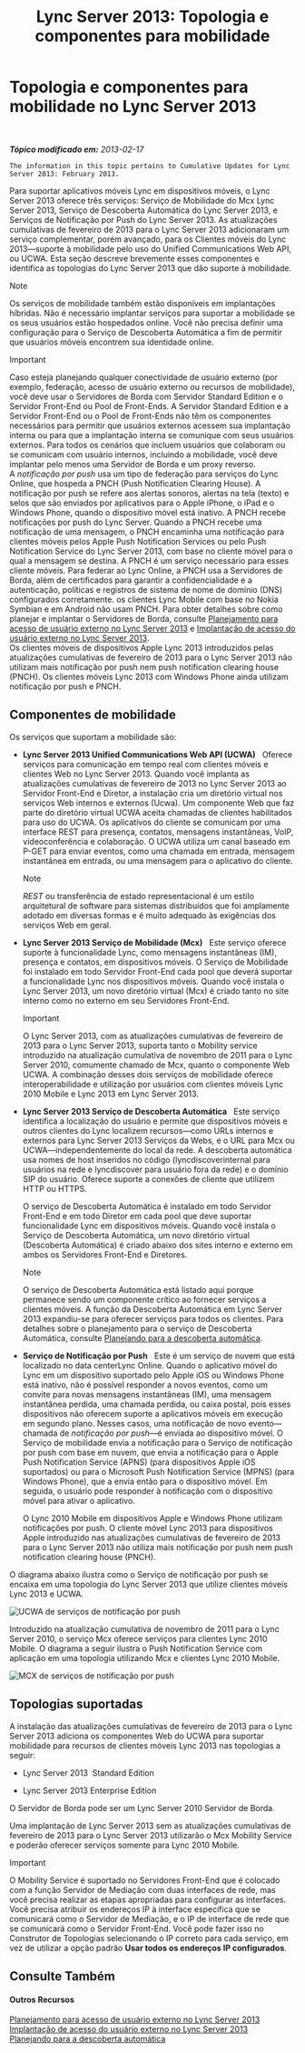 ﻿---
title: 'Lync Server 2013: Topologia e componentes para mobilidade'
TOCTitle: Topologia e componentes para mobilidade
ms:assetid: be3cae7a-095d-4785-91ba-6fac99eba92a
ms:mtpsurl: https://technet.microsoft.com/pt-br/library/Hh690037(v=OCS.15)
ms:contentKeyID: 49307953
ms.date: 05/19/2016
mtps_version: v=OCS.15
ms.translationtype: HT
---

# Topologia e componentes para mobilidade no Lync Server 2013

 

_**Tópico modificado em:** 2013-02-17_

    The information in this topic pertains to Cumulative Updates for Lync Server 2013: February 2013.

Para suportar aplicativos móveis Lync em dispositivos móveis, o Lync Server 2013 oferece três serviços: Serviço de Mobilidade do Mcx Lync Server 2013, Serviço de Descoberta Automática do Lync Server 2013, e Serviços de Notificação por Push do Lync Server 2013. As atualizações cumulativas de fevereiro de 2013 para o Lync Server 2013 adicionaram um serviço complementar, porém avançado, para os Clientes móveis do Lync 2013—suporte à mobilidade pelo uso do Unified Communications Web API, ou UCWA. Esta seção descreve brevemente esses componentes e identifica as topologias do Lync Server 2013 que dão suporte à mobilidade.

> [!NOTE]  
> Os serviços de mobilidade também estão disponíveis em implantações híbridas. Não é necessário implantar serviços para suportar a mobilidade se os seus usuários estão hospedados online. Você não precisa definir uma configuração para o Serviço de Descoberta Automática a fim de permitir que usuários móveis encontrem sua identidade online.

> [!IMPORTANT]  
> Caso esteja planejando qualquer conectividade de usuário externo (por exemplo, federação, acesso de usuário externo ou recursos de mobilidade), você deve usar o Servidores de Borda com Servidor Standard Edition e o Servidor Front-End ou Pool de Front-Ends. A Servidor Standard Edition e a Servidor Front-End ou o Pool de Front-Ends não têm os componentes necessários para permitir que usuários externos acessem sua implantação interna ou para que a implantação interna se comunique com seus usuários externos. Para todos os cenários que incluem usuários que colaboram ou se comunicam com usuário internos, incluindo a mobilidade, você deve implantar pelo menos uma Servidor de Borda e um proxy reverso.<br />A <em>notificação por push</em> usa um tipo de federação para serviços do Lync Online, que hospeda a PNCH (Push Notification Clearing House). A notificação por push se refere aos alertas sonoros, alertas na tela (texto) e selos que são enviados por aplicativos para o Apple iPhone, o iPad e o Windows Phone, quando o dispositivo móvel está inativo. A PNCH recebe notificações por push do Lync Server. Quando a PNCH recebe uma notificação de uma mensagem, o PNCH encaminha uma notificação para clientes móveis pelos Apple Push Notification Services ou pelo Push Notification Service do Lync Server 2013, com base no cliente móvel para o qual a mensagem se destina. A PNCH é um serviço necessário para esses cliente móveis. Para federar ao Lync Online, a PNCH usa a Servidores de Borda, além de certificados para garantir a confidencialidade e a autenticação, políticas e registros de sistema de nome de domínio (DNS) configurados corretamente. os clientes Lync Mobile com base no Nokia Symbian e em Android não usam PNCH. Para obter detalhes sobre como planejar e implantar o Servidores de Borda, consulte <a href="lync-server-2013-planning-for-external-user-access.md">Planejamento para acesso de usuário externo no Lync Server 2013</a> e <a href="lync-server-2013-deploying-external-user-access.md">Implantação de acesso do usuário externo no Lync Server 2013</a>.<br />Os clientes móveis de dispositivos Apple Lync 2013 introduzidos pelas atualizações cumulativas de fevereiro de 2013 para o Lync Server 2013 não utilizam mais notificação por push nem push notification clearing house (PNCH). Os clientes móveis Lync 2013 com Windows Phone ainda utilizam notificação por push e PNCH.

## Componentes de mobilidade

Os serviços que suportam a mobilidade são:

  - **Lync Server 2013 Unified Communications Web API (UCWA)**   Oferece serviços para comunicação em tempo real com clientes móveis e clientes Web no Lync Server 2013. Quando você implanta as atualizações cumulativas de fevereiro de 2013 no Lync Server 2013 ao Servidor Front-End e Diretor, a instalação cria um diretório virtual nos serviços Web internos e externos (Ucwa). Um componente Web que faz parte do diretório virtual UCWA aceita chamadas de clientes habilitados para uso do UCWA. Os aplicativos do cliente se comunicam por uma interface REST para presença, contatos, mensagens instantâneas, VoIP, videoconferência e colaboração. O UCWA utiliza um canal baseado em P-GET para enviar eventos, como uma chamada em entrada, mensagem instantânea em entrada, ou uma mensagem para o aplicativo do cliente.
    
    > [!NOTE]  
    > <em>REST</em> ou transferência de estado representacional é um estilo arquitetural de software para sistemas distribuídos que foi amplamente adotado em diversas formas e é muito adequado às exigências dos serviços Web em geral.

  - **Lync Server 2013 Serviço de Mobilidade (Mcx)**   Este serviço oferece suporte à funcionalidade Lync, como mensagens instantâneas (IM), presença e contatos, em dispositivos móveis. O Serviço de Mobilidade foi instalado em todo Servidor Front-End cada pool que deverá suportar a funcionalidade Lync nos dispositivos móveis. Quando você instala o Lync Server 2013, um novo diretório virtual (Mcx) é criado tanto no site interno como no externo em seu Servidores Front-End.
    
    > [!IMPORTANT]  
    > O Lync Server 2013, com as atualizações cumulativas de fevereiro de 2013 para o Lync Server 2013, suporta tanto o Mobility service introduzido na atualização cumulativa de novembro de 2011 para o Lync Server 2010, comumente chamado de Mcx, quanto o componente Web UCWA. A combinação desses dois serviços de mobilidade oferece interoperabilidade e utilização por usuários com clientes móveis Lync 2010 Mobile e Lync 2013 em Lync Server 2013.

  - **Lync Server 2013 Serviço de Descoberta Automática**   Este serviço identifica a localização do usuário e permite que dispositivos móveis e outros clientes do Lync localizem recursos—como URLs internos e externos para Lync Server 2013 Serviços da Webs, e o URL para Mcx ou UCWA—independentemente do local da rede. A descoberta automática usa nomes de host inseridos no código (lyncdiscoverinternal para usuários na rede e lyncdiscover para usuário fora da rede) e o domínio SIP do usuário. Oferece suporte a conexões de cliente que utilizem HTTP ou HTTPS.
    
    O serviço de Descoberta Automática é instalado em todo Servidor Front-End e em todo Diretor em cada pool que deve suportar funcionalidade Lync em dispositivos móveis. Quando você instala o Serviço de Descoberta Automática, um novo diretório virtual (Descoberta Automática) é criado abaixo dos sites interno e externo em ambos os Servidores Front-End e Diretores.
    
    > [!NOTE]  
    > O serviço de Descoberta Automática está listado aqui porque permanece sendo um componente crítico ao fornecer serviços a clientes móveis. A função da Descoberta Automática em Lync Server 2013 expandiu-se para oferecer serviços para todos os clientes. Para detalhes sobre o planejamento para o serviço de Descoberta Automática, consulte <a href="lync-server-2013-planning-for-autodiscover.md">Planejando para a descoberta automática</a>.

  - **Serviço de Notificação por Push**   Este é um serviço de nuvem que está localizado no data centerLync Online. Quando o aplicativo móvel do Lync em um dispositivo suportado pelo Apple iOS ou Windows Phone está inativo, não é possível responder a novos eventos, como um convite para novas mensagens instantâneas (IM), uma mensagem instantânea perdida, uma chamada perdida, ou caixa postal, pois esses dispositivos não oferecem suporte a aplicativos móveis em execução em segundo plano. Nesses casos, uma notificação de novo evento—chamada de *notificação por push*—é enviada ao dispositivo móvel. O Serviço de mobilidade envia a notificação para o Serviço de notificação por push com base em nuvem, que envia a notificação para o Apple Push Notification Service (APNS) (para dispositivos Apple iOS suportados) ou para o Microsoft Push Notification Service (MPNS) (para Windows Phone), que a envia então para o dispositivo móvel. Em seguida, o usuário pode responder à notificação com o dispositivo móvel para ativar o aplicativo.
    
    O Lync 2010 Mobile em dispositivos Apple e Windows Phone utilizam notificações por push. O cliente móvel Lync 2013 para dispositivos Apple introduzido nas atualizações cumulativas de fevereiro de 2013 para o Lync Server 2013 não utiliza mais notificação por push nem push notification clearing house (PNCH).

O diagrama abaixo ilustra como o Serviço de notificação por push se encaixa em uma topologia do Lync Server 2013 que utilize clientes móveis Lync 2013 e UCWA.

![UCWA de serviços de notificação por push](images/Hh690037.166d60fd-ff71-4ffe-9f66-3c8bbde0b5ae(OCS.15).jpg "UCWA de serviços de notificação por push")

Introduzido na atualização cumulativa de novembro de 2011 para o Lync Server 2010, o serviço Mcx oferece serviços para clientes Lync 2010 Mobile. O diagrama a seguir ilustra o Push Notification Service com aplicação em uma topologia utilizando Mcx e clientes Lync 2010 Mobile.

![MCX de serviços de notificação por push](images/Hh690037.3081634e-60e7-4348-b24e-bbbf05a90f5f(OCS.15).jpg "MCX de serviços de notificação por push")

## Topologias suportadas

A instalação das atualizações cumulativas de fevereiro de 2013 para o Lync Server 2013 adiciona os componentes Web do UCWA para suportar mobilidade para recursos de clientes móveis Lync 2013 nas topologias a seguir:

  - Lync Server 2013  Standard Edition

  - Lync Server 2013 Enterprise Edition

O Servidor de Borda pode ser um Lync Server 2010 Servidor de Borda.

Uma implantação de Lync Server 2013 sem as atualizações cumulativas de fevereiro de 2013 para o Lync Server 2013 utilizarão o Mcx Mobility Service e poderão oferecer serviços somente para Lync 2010 Mobile.

> [!IMPORTANT]  
> O Mobility Service é suportado no Servidores Front-End que é colocado com a função Servidor de Mediação com duas interfaces de rede, mas você precisa realizar as etapas apropriadas para configurar as interfaces. Você precisa atribuir os endereços IP à interface específica que se comunicará como o Servidor de Mediação, e o IP de interface de rede que se comunicará como o Servidor Front-End. Você pode fazer isso no Construtor de Topologias selecionando o IP correto para cada serviço, em vez de utilizar a opção padrão <strong>Usar todos os endereços IP configurados</strong>.

## Consulte Também

#### Outros Recursos

[Planejamento para acesso de usuário externo no Lync Server 2013](lync-server-2013-planning-for-external-user-access.md)  
[Implantação de acesso do usuário externo no Lync Server 2013](lync-server-2013-deploying-external-user-access.md)  
[Planejando para a descoberta automática](lync-server-2013-planning-for-autodiscover.md)

